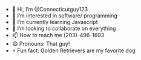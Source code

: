 - 👋 Hi, I’m @Connecticutguy123
- 👀 I’m interested in software/ programming
- 🌱 I’m currently learning Javascript
- 💞️ I’m looking to collaborate on everything 
- 📫 How to reach me (203)-496-1693 
- 😄 Pronouns: That guy! 
- ⚡ Fun fact: Golden Retrievers are my favorite dog 

<!---
Connecticutguy123/Connecticutguy123 is a ✨ special ✨ repository because its `README.md` (this file) appears on your GitHub profile.
You can click the Preview link to take a look at your changes.
--->

